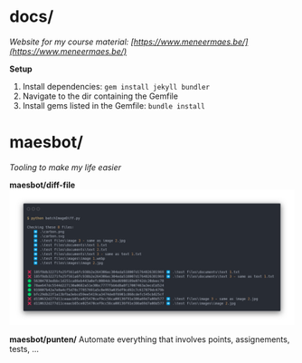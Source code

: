 # docs/
*Website for my course material: [https://www.meneermaes.be/](https://www.meneermaes.be/)*

**Setup**
1. Install dependencies: `gem install jekyll bundler`
2. Navigate to the dir containing the Gemfile
3. Install gems listed in the Gemfile: `bundle install`

# maesbot/
*Tooling to make my life easier*

**maesbot/diff-file**
![diff-fileTerminal output](readme/carbon.png)

**maesbot/punten/**
Automate everything that involves points, assignements, tests, ...
